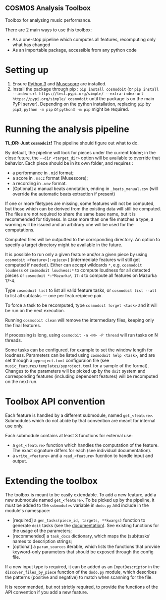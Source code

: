 ## COSMOS Analysis Toolbox

Toolbox for analysing music performance.

There are 2 main ways to use this toolbox:
* As a one-stop pipeline which computes all features, recomputing only what has changed
* As an importable package, accessible from any python code


# Setting up
1. Ensure [Python 3](https://www.python.org/downloads/) and [Musescore](https://musescore.org/fr/download) are installed.
2. Install the package through pip : `pip install cosmodoit` (or `pip install --index-url https://test.pypi.org/simple/ --extra-index-url https://pypi.org/simple/ cosmodoit` until the package is on the main PyPI server). Depending on the python installation, replacing `pip` by `pip3`, `python -m pip` or `python3 -m pip` might be required.

<!-- (outdated)
# Setting up the analysis pipeline
1. [Clone the repository](https://forge-2.ircam.fr/help/gitlab-basics/start-using-git.md#clone-a-repository) into a local folder (links at the top of the page).
2. Ensure [Python](https://www.python.org/downloads/) and [Musescore](https://musescore.org/fr/download) are installed.
3. [Optional] [Create a virtual environment and activate it](https://packaging.python.org/guides/installing-using-pip-and-virtual-environments/).
4. Install Python dependencies: `python -m pip install -r requirements.txt` (Python3 is required, replace with `python3` if the default installation is Python 2)
5. [Not needed on MacOS] Compile [Nakamura's alignment software](https://midialignment.github.io/demo.html) (beyond the scope of this ReadMe) and copy the executables to `music_features/bin` (all files should be overwritten)
6. [Ongoing, recommended] Remember to `git pull` before running to ensure the code you are running is up to date. 
-->


# Running the analysis pipeline
**TL;DR: Just `cosmodoit`!** The pipeline should figure out what to do.

<!-- NB: If the `doit` command is not on the `PATH`, the `python -m doit` command is equivalent. -->

By default, the pipeline will look for pieces under the current folder; in the close future, the `--dir <target_dir>` option will be available to override that behavior. 
Each piece should be in its own folder, and requires :
* a performance in `.mid` format;
* a score in `.mscz` format (Musescore);
* a recording in `.wav` format.
* [Optional] a manual beats annotation, ending in `_beats_manual.csv` (will override the automatic beats extraction if present)

If one or more filetypes are missing, some features will not be computed, but those which can be derived from the existing data will still be computed. The files are not required to share the same base name, but it is recommended for tidyness. In case more than one file matches a type, a warning will be issued and an arbitrary one will be used for the computations.

Computed files will be outputted to the corrsponding directory. An option to specify a target directory might be available in the future.

It is possible to run only a given feature and/or a given piece by using `cosmodoit <feature>[:<piece>]` (intermediate features will still get computed if needed). Either can accept wildcards `*`, e.g. `cosmodoit loudness` or `cosmodoit loudness:*` to compute loudness for all detected pieces or `cosmodoit *:*Mazurka\ 17-4` to compute all features on Mazurka 17-4.

Type `cosmodoit list` to list all valid feature tasks, or `cosmodoit list --all` to list all subtasks — one per feature/piece pair.

To force a task to be recomputed, type `cosmodoit forget <task>` and it will be run on the next execution.

Running `cosmodoit clean` will remove the intermediary files, keeping only the final features.

If processing is long, using `cosmodoit -n <N> -P thread` will run tasks on N threads.

Some tasks can be configured, for example to set the window length for loudness. Parameters can be listed using `cosmodoit help <task>`, and are set through a `pyproject.toml` configuraion file (see `music_features/templates/pyproject.toml` for a sample of the format). Changes to the parameters will be picked up by the `doit` system and corresponding features (including dependent features) will be recomputed on the next run.


# Toolbox API convention
Each feature is handled by a different submodule, named `get_<feature>`. Submodules which do not abide by that convention are meant for internal use only.

Each submodule contains at least 3 functions for external use:
* a `get_<feature>` function which handles the computation of the feature. The exact signature differs for each (see individual documentation).
* a `write_<feature>` and a `read_<feature>` fucntion to handle input and output.


# Extending the toolbox
The toolbox is meant to be easily extendable. To add a new feature, add a new submodule named `get_<feature>`. To be picked up by the pipeline, it must be added to the `submodules` variable in `dodo.py` and include in the module's namespace:
* [required] a `gen_tasks(piece_id, targets, **kwargs)` function to generate `doit` tasks (see the [documentation](https://pydoit.org/tasks.html)). See existing functions for the usage of the parameters;
* [recommended] a `task_docs` dictionary, which maps the (sub)tasks' names to description strings;
* [optional] a `param_sources` iterable, which lists the functions that provide keyword-only parameters that should be exposed through the config file.

If a new input type is required, it can be added as an `InputDescriptor` in the `discover_files_by_piece` function of the `dodo.py` module, which describes the patterns (positive and negative) to match when scanning for the file.

It is recommended, but not strictly required, to provide the functions of the API convention if you add a new feature.